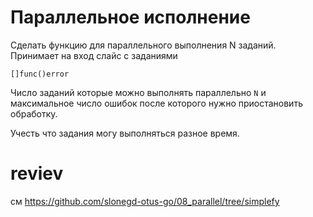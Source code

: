 # Параллельное исполнение
Сделать функцию для параллельного выполнения N заданий.
Принимает на вход слайс с заданиями 
```golang
[]func()error
```
Число заданий которые можно выполнять параллельно `N` и максимальное число ошибок после которого нужно приостановить обработку. 

Учесть что задания могу выполняться разное время. 

# reviev
см https://github.com/slonegd-otus-go/08_parallel/tree/simplefy

